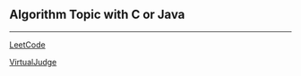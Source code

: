 ## Algorithm Topic with C or Java
---

[LeetCode](https://leetcode.com/)

[VirtualJudge](https://vjudge.net/)
